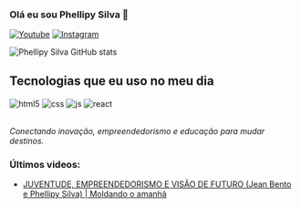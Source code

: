 ### Olá eu sou Phellipy Silva 👋

[![Youtube](https://img.shields.io/badge/YouTube-FF0000?style=for-the-badge&logo=youtube&logoColor=white)](https://www.youtube.com/channel/UCGWFVoMJjllCHKlnDzeukwg)
[![Instagram](https://img.shields.io/badge/Instagram-E4405F?style=for-the-badge&logo=instagram&logoColor=white)](https://www.instagram.com/phellipy.dev/)


![Phellipy Silva GitHub stats](https://github-readme-stats.vercel.app/api?username=PhellipySilva&show_icons=true&theme=dracula&count_private=true)

## Tecnologias que eu uso no meu dia

<div style="display: inline_block; pointer-events: none; ">
  <img align="center" alt="html5" src="https://img.shields.io/badge/HTML5-E34F26?style=for-the-badge&logo=html5&logoColor=white" />
  <img align="center" alt="css" src="https://img.shields.io/badge/CSS3-1572B6?style=for-the-badge&logo=css3&logoColor=white" />
  <img align="center" alt="js" src="https://img.shields.io/badge/JavaScript-F7DF1E?style=for-the-badge&logo=javascript&logoColor=black" />
  <img align="center" alt="react" src="https://img.shields.io/badge/React-20232A?style=for-the-badge&logo=react&logoColor=61DAFB" />
</div><br/>

<i>Conectando inovação, empreendedorismo e educação para mudar destinos.</i>

### Últimos videos:
- [JUVENTUDE, EMPREENDEDORISMO E VISÃO DE FUTURO (Jean Bento e Phellipy Silva) | Moldando o amanhã](https://youtu.be/9R_fjOFihQo)<br/>



